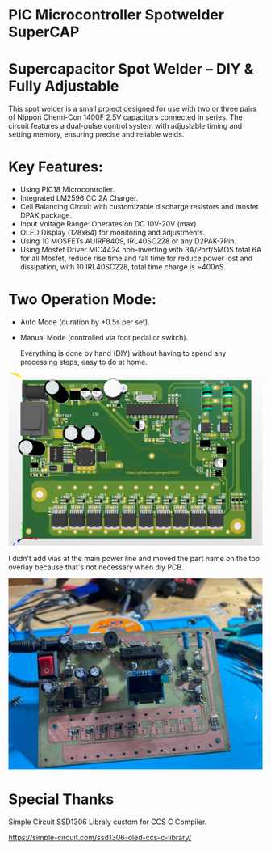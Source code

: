# PIC Microcontroller Spotwelder SuperCAP
 
# Supercapacitor Spot Welder – DIY & Fully Adjustable

This spot welder is a small project designed for use with two or three pairs of Nippon Chemi-Con 1400F 2.5V capacitors connected in series. The circuit features a dual-pulse control system with adjustable timing and setting memory, ensuring precise and reliable welds.
# Key Features:
- Using PIC18 Microcontroller.
- Integrated LM2596 CC 2A Charger.
- Cell Balancing Circuit with customizable discharge resistors and mosfet DPAK package.
- Input Voltage Range: Operates on DC 10V-20V (max).
- OLED Display (128x64) for monitoring and adjustments.
- Using 10 MOSFETs AUIRF8409, IRL40SC228 or any D2PAK-7Pin.
- Using Mosfet Driver MIC4424 non-inverting with 3A/Port/5MOS total 6A for all Mosfet, reduce rise time and fall time for reduce power lost and dissipation, with 10 IRL40SC228, total time charge is ~400nS.
# Two Operation Mode:
- Auto Mode (duration by +0.5s per set).
- Manual Mode (controlled via foot pedal or switch).

   Everything is done by hand (DIY) without having to spend any processing steps, easy to do at home.
   
![alt text](https://github.com/giangvo200837/Kwel---Spotwelder-Supercapacitor/blob/main/Pictures/3D.png)

I didn't add vias at the main power line and moved the part name on the top overlay because that's not necessary when diy PCB.

![alt text](https://github.com/giangvo200837/Kwel---Spotwelder-Supercapacitor/blob/main/Pictures/IMG_2330.jpg)

# Special Thanks
Simple Circuit SSD1306 Libraly custom for CCS C Compiler.

https://simple-circuit.com/ssd1306-oled-ccs-c-library/



